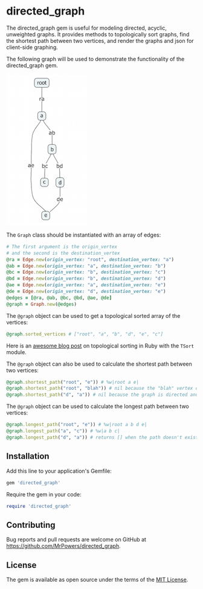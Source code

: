 # directed_graph

The directed_graph gem is useful for modeling directed, acyclic, unweighted graphs.  It provides methods to topologically sort graphs, find the shortest path between two vertices, and render the graphs and json for client-side graphing.

The following graph will be used to demonstrate the functionality of the directed_graph gem.

![graph_example](https://github.com/MrPowers/directed_graph/blob/master/example/simple_directed_graph.png)

The `Graph` class should be instantiated with an array of edges:

```ruby
# The first argument is the origin_vertex
# and the second is the destination_vertex
@ra = Edge.new(origin_vertex: "root", destination_vertex: "a")
@ab = Edge.new(origin_vertex: "a", destination_vertex: "b")
@bc = Edge.new(origin_vertex: "b", destination_vertex: "c")
@bd = Edge.new(origin_vertex: "b", destination_vertex: "d")
@ae = Edge.new(origin_vertex: "a", destination_vertex: "e")
@de = Edge.new(origin_vertex: "d", destination_vertex: "e")
@edges = [@ra, @ab, @bc, @bd, @ae, @de]
@graph = Graph.new(@edges)
```

The `@graph` object can be used to get a topological sorted array of the vertices:

```ruby
@graph.sorted_vertices # ["root", "a", "b", "d", "e", "c"]
```

Here is an [awesome blog post](https://endofline.wordpress.com/2010/12/22/ruby-standard-library-tsort/) on topological sorting in Ruby with the `TSort` module.

The `@graph` object can also be used to calculate the shortest path between two vertices:

```ruby
@graph.shortest_path("root", "e")) # %w|root a e|
@graph.shortest_path("root", "blah")) # nil because the "blah" vertex doesn't exist
@graph.shortest_path("d", "a")) # nil because the graph is directed and can't be traversed in the wrong direction
```

The `@graph` object can be used to calculate the longest path between two vertices:

```ruby
@graph.longest_path("root", "e")) # %w|root a b d e|
@graph.longest_path("a", "c")) # %w|a b c|
@graph.longest_path("d", "a")) # returns [] when the path doesn't exist
```

## Installation

Add this line to your application's Gemfile:

```ruby
gem 'directed_graph'
```

Require the gem in your code:

```ruby
require 'directed_graph'
```

## Contributing

Bug reports and pull requests are welcome on GitHub at https://github.com/MrPowers/directed_graph.


## License

The gem is available as open source under the terms of the [MIT License](http://opensource.org/licenses/MIT).

